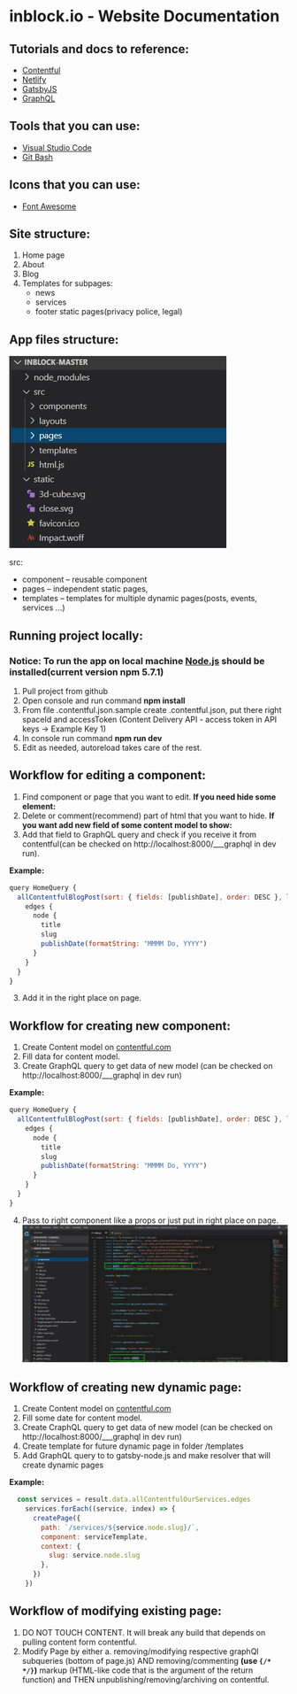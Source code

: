# inblock.io - Website Documentation

## Tutorials and docs to reference:
- [Contentful](https://www.contentful.com/developers/docs/tutorials/)
- [Netlify](https://docs.netlify.com/)
- [GatsbyJS ](https://www.gatsbyjs.org/tutorial/)
- [GraphQL](https://graphql.org/learn/)

## Tools that you can use:
- [Visual Studio Code](https://code.visualstudio.com/download)
- [Git Bash](https://git-scm.com/downloads)

## Icons that you can use:
- [Font Awesome](https://fontawesome.com/)

## Site structure: 
1. Home page
2. About
3. Blog
4. Templates for subpages: 
    - news
    - services
    - footer static pages(privacy police, legal)

## App files structure:
![App files structure](app-files-structure.jpg)

src:
- component – reusable component
- pages – independent static pages,
- templates – templates for multiple dynamic pages(posts, events, services …)

## Running project locally:
### Notice: To run the app on local machine [Node.js](https://nodejs.org/en/) should be installed(current version npm 5.7.1)
1. Pull project from github
2. Open console and run command __npm install__
3. From file .contentful.json.sample create .contentful.json, put there right spaceId and accessToken (Content Delivery API - access token in API keys -> Example Key 1)
4. In console run command __npm run dev__
5. Edit as needed, autoreload takes care of the rest.

## Workflow for editing a component:
1. Find component or page that you want to edit.
__If you need hide some element:__
2. Delete or comment(recommend) part of html that you want to hide. 
__If you want add new field of some content model to show:__
2. Add that field to GraphQL query and check if you receive it from contentful(can be checked on http://localhost:8000/___graphql in dev run). 

__Example:__
```javascript
query HomeQuery {
  allContentfulBlogPost(sort: { fields: [publishDate], order: DESC }, limit:4 ) {
    edges {
      node {
        title
        slug
        publishDate(formatString: "MMMM Do, YYYY")
      }
    }
  }
}
```

3. Add it in the right place on page.

## Workflow for creating new component:
1. Create Content model on [contentful.com](https://www.contentful.com)
2. Fill data for content model.
3. Create GraphQL query to get data of new model (can be checked on http://localhost:8000/___graphql in dev run)

__Example:__
```javascript
query HomeQuery {
  allContentfulBlogPost(sort: { fields: [publishDate], order: DESC }, limit:4 ) {
    edges {
      node {
        title
        slug
        publishDate(formatString: "MMMM Do, YYYY")
      }
    }
  }
}
```
4. Pass to right component like a props or just put in right place on page.
![Data in component](data-in-component.jpg)

## Workflow of creating new dynamic page:
1. Create Content model on [contentful.com](https://www.contentful.com)
2. Fill some date for content model.
3. Create CraphQL query to get data of new model (can be checked on http://localhost:8000/___graphql in dev run)
4. Create template for future dynamic page in folder /templates
5. Add GraphQL query to to gatsby-node.js and make resolver that will create dynamic pages

__Example:__
```javascript
  const services = result.data.allContentfulOurServices.edges
    services.forEach((service, index) => {
      createPage({
        path: `/services/${service.node.slug}/`,
        component: serviceTemplate,
        context: {
          slug: service.node.slug
        },
      })
    })
```

## Workflow of modifying existing page:
1. DO NOT TOUCH CONTENT. It will break any build that depends on pulling content form contentful.
2. Modify Page by either 
    a. removing/modifying respective graphQl subqueries (bottom of page.js) AND removing/commenting **(use `{/* */}`)** markup (HTML-like code that is the argument of the return function) and THEN unpublishing/removing/archiving on contentful.

